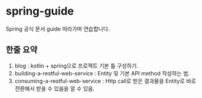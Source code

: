 # spring-guide
Spring 공식 문서 guide 따라가며 연습합니다.


## 한줄 요약
1. blog : kotlin + spring으로 프로젝트 기본 틀 구성하기.
2. building-a-restful-web-service : Entity 및 기본 API method 작성하는 법.
3. consuming-a-restful-web-service : Http call로 받은 결과물을 Entity로 바로 전환해서 받을 수 있음을 알 수 있음.